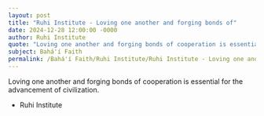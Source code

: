 ```yaml
---
layout: post
title: "Ruhi Institute - Loving one another and forging bonds of"
date: 2024-12-28 12:00:00 -0000
author: Ruhi Institute
quote: "Loving one another and forging bonds of cooperation is essential for the advancement of civilization."
subject: Bahá'í Faith
permalink: /Bahá'í Faith/Ruhi Institute/Ruhi Institute - Loving one another and forging bonds of
---
```


Loving one another and forging bonds of cooperation is essential for the advancement of civilization.

- Ruhi Institute

